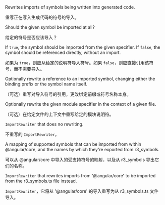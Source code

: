 Rewrites imports of symbols being written into generated code.

重写正在写入生成代码的符号的导入。

Should the given symbol be imported at all?

给定的符号是否应该导入？

If `true`, the symbol should be imported from the given specifier. If `false`, the symbol
should be referenced directly, without an import.

如果为 `true`，则应从给定的说明符导入符号。如果 `false`，则应直接引用该符号，而不需要导入。

Optionally rewrite a reference to an imported symbol, changing either the binding prefix or the
symbol name itself.

（可选）重写对导入符号的引用，更改绑定前缀或符号名称本身。

Optionally rewrite the given module specifier in the context of a given file.

（可选）在给定文件的上下文中重写给定的模块说明符。

`ImportRewriter` that does no rewriting.

不重写的 `ImportRewriter`。

A mapping of supported symbols that can be imported from within &commat;angular/core, and the names by
which they're exported from r3_symbols.

可以从 &commat;angular/core 中导入的受支持符号的映射，以及从 r3_symbols 导出它们的名称。

`ImportRewriter` that rewrites imports from '&commat;angular/core' to be imported from the r3_symbols.ts
file instead.

`ImportRewriter`，它将从 '&commat;angular/core' 的导入重写为从 r3_symbols.ts 文件导入。